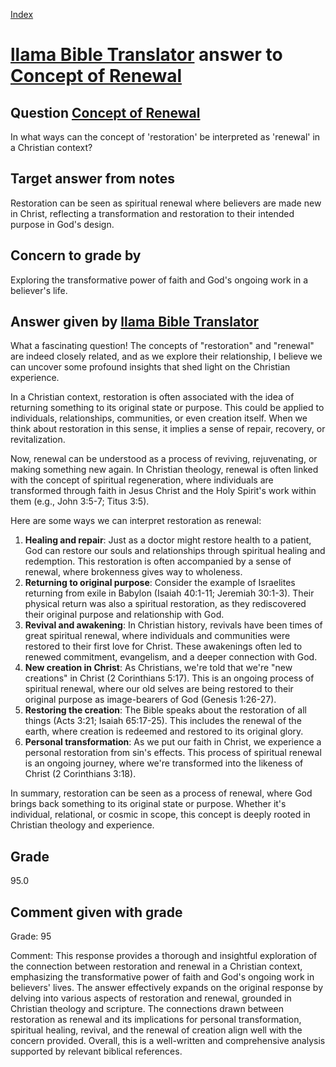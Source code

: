 
[Index](../../index.md)
# [llama Bible Translator](../../answering_models/llama_Bible_Translator.md) answer to [Concept of Renewal](../../questions/Concept_of_Renewal.md)

## Question [Concept of Renewal](../../questions/Concept_of_Renewal.md)
In what ways can the concept of 'restoration' be interpreted as 'renewal' in a Christian context?

## Target answer from notes
Restoration can be seen as spiritual renewal where believers are made new in Christ, reflecting a transformation and restoration to their intended purpose in God's design.

## Concern to grade by
Exploring the transformative power of faith and God's ongoing work in a believer's life.

## Answer given by [llama Bible Translator](../../answering_models/llama_Bible_Translator.md)
What a fascinating question! The concepts of "restoration" and "renewal" are indeed closely related, and as we explore their relationship, I believe we can uncover some profound insights that shed light on the Christian experience.

In a Christian context, restoration is often associated with the idea of returning something to its original state or purpose. This could be applied to individuals, relationships, communities, or even creation itself. When we think about restoration in this sense, it implies a sense of repair, recovery, or revitalization.

Now, renewal can be understood as a process of reviving, rejuvenating, or making something new again. In Christian theology, renewal is often linked with the concept of spiritual regeneration, where individuals are transformed through faith in Jesus Christ and the Holy Spirit's work within them (e.g., John 3:5-7; Titus 3:5).

Here are some ways we can interpret restoration as renewal:

1. **Healing and repair**: Just as a doctor might restore health to a patient, God can restore our souls and relationships through spiritual healing and redemption. This restoration is often accompanied by a sense of renewal, where brokenness gives way to wholeness.
2. **Returning to original purpose**: Consider the example of Israelites returning from exile in Babylon (Isaiah 40:1-11; Jeremiah 30:1-3). Their physical return was also a spiritual restoration, as they rediscovered their original purpose and relationship with God.
3. **Revival and awakening**: In Christian history, revivals have been times of great spiritual renewal, where individuals and communities were restored to their first love for Christ. These awakenings often led to renewed commitment, evangelism, and a deeper connection with God.
4. **New creation in Christ**: As Christians, we're told that we're "new creations" in Christ (2 Corinthians 5:17). This is an ongoing process of spiritual renewal, where our old selves are being restored to their original purpose as image-bearers of God (Genesis 1:26-27).
5. **Restoring the creation**: The Bible speaks about the restoration of all things (Acts 3:21; Isaiah 65:17-25). This includes the renewal of the earth, where creation is redeemed and restored to its original glory.
6. **Personal transformation**: As we put our faith in Christ, we experience a personal restoration from sin's effects. This process of spiritual renewal is an ongoing journey, where we're transformed into the likeness of Christ (2 Corinthians 3:18).

In summary, restoration can be seen as a process of renewal, where God brings back something to its original state or purpose. Whether it's individual, relational, or cosmic in scope, this concept is deeply rooted in Christian theology and experience.

## Grade
95.0

## Comment given with grade
Grade: 95

Comment: This response provides a thorough and insightful exploration of the connection between restoration and renewal in a Christian context, emphasizing the transformative power of faith and God's ongoing work in believers' lives. The answer effectively expands on the original response by delving into various aspects of restoration and renewal, grounded in Christian theology and scripture. The connections drawn between restoration as renewal and its implications for personal transformation, spiritual healing, revival, and the renewal of creation align well with the concern provided. Overall, this is a well-written and comprehensive analysis supported by relevant biblical references.

